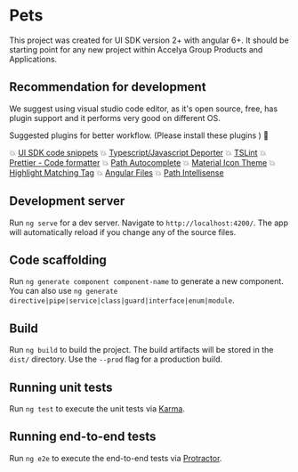 # Pets

This project was created for UI SDK version 2+ with angular 6+. It should be starting point for any new project within Accelya Group Products and Applications.

## Recommendation for development

We suggest using visual studio code editor, as it's open source, free, has plugin support and it performs very good on different OS.

Suggested plugins for better workflow. (Please install these plugins ) :100:

:boom: [UI SDK code snippets](https://marketplace.visualstudio.com/items?itemName=anjum.AccelyaUISDK)
:boom: [Typescript/Javascript Deporter](https://marketplace.visualstudio.com/items?itemName=Acr0most.ts-deporter)
:boom: [TSLint](https://marketplace.visualstudio.com/items?itemName=eg2.tslint)
:boom: [Prettier - Code formatter](https://marketplace.visualstudio.com/items?itemName=esbenp.prettier-vscode)
:boom: [Path Autocomplete](https://marketplace.visualstudio.com/items?itemName=ionutvmi.path-autocomplete)
:boom: [Material Icon Theme](https://marketplace.visualstudio.com/items?itemName=PKief.material-icon-theme)
:boom: [Highlight Matching Tag](https://marketplace.visualstudio.com/items?itemName=vincaslt.highlight-matching-tag)
:boom: [Angular Files](https://marketplace.visualstudio.com/items?itemName=alexiv.vscode-angular2-files)
:boom: [Path Intellisense](https://marketplace.visualstudio.com/items?itemName=christian-kohler.path-intellisense)

## Development server

Run `ng serve` for a dev server. Navigate to `http://localhost:4200/`. The app will automatically reload if you change any of the source files.

## Code scaffolding

Run `ng generate component component-name` to generate a new component. You can also use `ng generate directive|pipe|service|class|guard|interface|enum|module`.

## Build

Run `ng build` to build the project. The build artifacts will be stored in the `dist/` directory. Use the `--prod` flag for a production build.

## Running unit tests

Run `ng test` to execute the unit tests via [Karma](https://karma-runner.github.io).

## Running end-to-end tests

Run `ng e2e` to execute the end-to-end tests via [Protractor](http://www.protractortest.org/).
